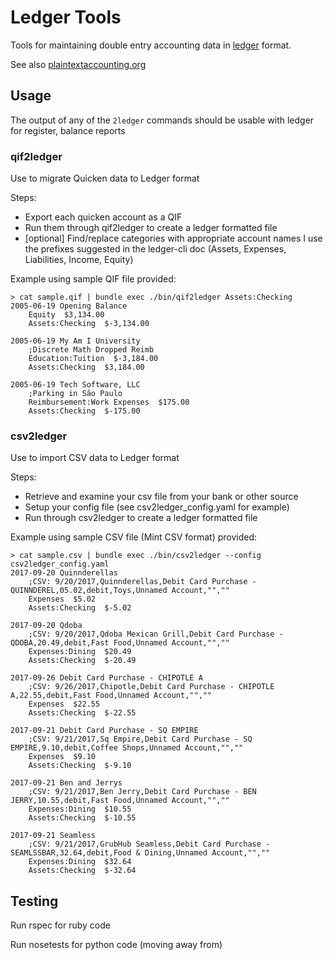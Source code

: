# Ledger Tools

Tools for maintaining double entry accounting data in [ledger](ledger-cli.org) format.  

See also [plaintextaccounting.org](plaintextaccounting.org)

## Usage

The output of any of the `2ledger` commands should be usable with ledger
for register, balance reports

### qif2ledger

Use to migrate Quicken data to Ledger format

Steps:
- Export each quicken account as a QIF
- Run them through qif2ledger to create a ledger formatted file
- [optional] Find/replace categories with appropriate account names
  I use the prefixes suggested in the ledger-cli doc (Assets, Expenses, Liabilities, Income, Equity)

Example using sample QIF file provided:

```
> cat sample.qif | bundle exec ./bin/qif2ledger Assets:Checking
2005-06-19 Opening Balance
    Equity  $3,134.00
    Assets:Checking  $-3,134.00

2005-06-19 My Am I University
    ;Discrete Math Dropped Reimb
    Education:Tuition  $-3,184.00
    Assets:Checking  $3,184.00

2005-06-19 Tech Software, LLC
    ;Parking in São Paulo
    Reimbursement:Work Expenses  $175.00
    Assets:Checking  $-175.00

```

### csv2ledger

Use to import CSV data to Ledger format

Steps:
- Retrieve and examine your csv file from your bank or other source
- Setup your config file (see csv2ledger_config.yaml for example)
- Run through csv2ledger to create a ledger formatted file

Example using sample CSV file (Mint CSV format) provided:

```
> cat sample.csv | bundle exec ./bin/csv2ledger --config csv2ledger_config.yaml
2017-09-20 Quinnderellas
    ;CSV: 9/20/2017,Quinnderellas,Debit Card Purchase - QUINNDEREL,05.02,debit,Toys,Unnamed Account,"",""
    Expenses  $5.02
    Assets:Checking  $-5.02

2017-09-20 Qdoba
    ;CSV: 9/20/2017,Qdoba Mexican Grill,Debit Card Purchase - QDOBA,20.49,debit,Fast Food,Unnamed Account,"",""
    Expenses:Dining  $20.49
    Assets:Checking  $-20.49

2017-09-26 Debit Card Purchase - CHIPOTLE A
    ;CSV: 9/26/2017,Chipotle,Debit Card Purchase - CHIPOTLE A,22.55,debit,Fast Food,Unnamed Account,"",""
    Expenses  $22.55
    Assets:Checking  $-22.55

2017-09-21 Debit Card Purchase - SQ EMPIRE
    ;CSV: 9/21/2017,Sq Empire,Debit Card Purchase - SQ EMPIRE,9.10,debit,Coffee Shops,Unnamed Account,"",""
    Expenses  $9.10
    Assets:Checking  $-9.10

2017-09-21 Ben and Jerrys
    ;CSV: 9/21/2017,Ben Jerry,Debit Card Purchase - BEN JERRY,10.55,debit,Fast Food,Unnamed Account,"",""
    Expenses:Dining  $10.55
    Assets:Checking  $-10.55

2017-09-21 Seamless
    ;CSV: 9/21/2017,GrubHub Seamless,Debit Card Purchase - SEAMLSSBAR,32.64,debit,Food & Dining,Unnamed Account,"",""
    Expenses:Dining  $32.64
    Assets:Checking  $-32.64
```

## Testing

Run rspec for ruby code

Run nosetests for python code (moving away from)

